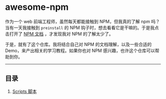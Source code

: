 # awesome-npm

作为一个 web 前端工程师，虽然每天都能接触到 NPM，但我真的了解 npm 吗？当有一天我接触到 `preinstall` 的 NPM 钩子时，想去看看它是干嘛的。于是我点击打开了 [NPM 文档](https://docs.npmjs.com/) ，才发现我对 NPM 的了解太少了。

于是，就有了这个仓库。我将结合自己对 NPM 的文档理解，以及一些合适的 Demo，来产出相关的学习教程。如果你也对 NPM 感兴趣，也许这个仓库可以帮助到你。

---

## 目录

1. [Scripts 脚本](./dosc/scripts/index.md)

